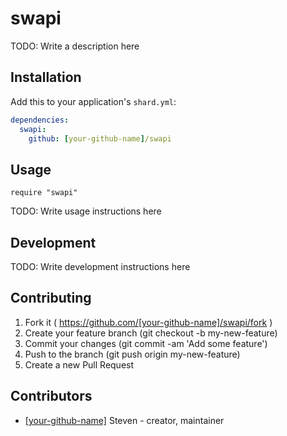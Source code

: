 # swapi

TODO: Write a description here

## Installation

Add this to your application's `shard.yml`:

```yaml
dependencies:
  swapi:
    github: [your-github-name]/swapi
```

## Usage

```crystal
require "swapi"
```

TODO: Write usage instructions here

## Development

TODO: Write development instructions here

## Contributing

1. Fork it ( https://github.com/[your-github-name]/swapi/fork )
2. Create your feature branch (git checkout -b my-new-feature)
3. Commit your changes (git commit -am 'Add some feature')
4. Push to the branch (git push origin my-new-feature)
5. Create a new Pull Request

## Contributors

- [[your-github-name]](https://github.com/[your-github-name]) Steven - creator, maintainer
